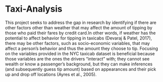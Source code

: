 # Taxi-Analysis

This project seeks to address the gap in research by identifying if there are other factors other than weather that may affect the amount of tipping by those who paid their fares by credit card.In other words, if weather has the potential to affect behavior for tipping in taxicabs (Devaraj & Patel, 2017), there may be other factors, such as socio-economic variables, that may affect a person’s behavior and thus the amount they choose to tip. Focusing on the variables provided in the NYC taxicab dataset is beneficial because those variables are the ones the drivers “interact” with; they cannot see wealth or know a passenger’s background, but they can make inferences (and subsequently guess tip amount) based on appearances and their pick up and drop off locations (Ayres et al., 2005).

